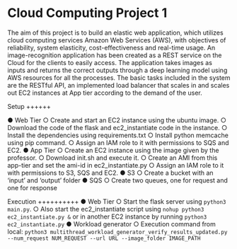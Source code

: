 Cloud Computing Project 1
=========================
The aim of this project is to build an elastic web application, which utilizes cloud computing services
Amazon Web Services (AWS), with objectives of reliability, system elasticity, cost-effectiveness and
real-time usage. An image-recognition application has been created as a REST service on the Cloud for
the clients to easily access. The application takes images as inputs and returns the correct outputs through
a deep learning model using AWS resources for all the processes. The basic tasks included in the system
are the RESTful API, an implemented load balancer that scales in and scales out EC2 instances at App
tier according to the demand of the user.

Setup
++++++

● Web Tier
	○ Create and start an EC2 instance using the ubuntu image.
	○ Download the code of the flask and ec2_instantiate code in the instance.
	○ Install the dependencies using requirements.txt
	○ Install python memcache using pip command.
	○ Assign an IAM role to it with permissions to SQS and EC2.
● App Tier
	○ Create an EC2 instance using the image given by the professor.
	○ Download init.sh and execute it.
	○ Create an AMI from this app-tier and set the ami-id in ec2_instantiate.py
	○ Assign an IAM role to it with permissions to S3, SQS and EC2.
● S3
	○ Create a bucket with an ‘input’ and ‘output’ folder
● SQS
	○ Create two queues, one for request and one for response


Execution
++++++++++
● Web Tier
	○ Start the flask server using ```python3 main.py```.
	○ Also start the ec2_instantiate script using ```nohup python3 ec2_instantiate.py &``` or in another EC2 instance by running ``` python3 ec2_instantiate.py ```
● Workload generator
	○ Execution command from local:
	```python3 multithread_workload_generator_verify_results_updated.py
	--num_request NUM_REQUEST --url URL --image_folder IMAGE_PATH```

